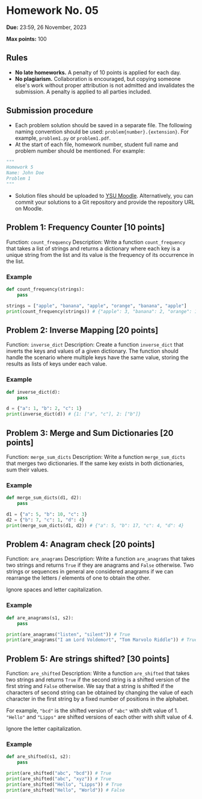 # Homework No. 05

**Due:** 23:59, 26 November, 2023

**Max points:** 100

## Rules

- **No late homeworks.** A penalty of 10 points is applied for each day.
- **No plagiarism.** Collaboration is encouraged, but copying someone else's work without proper attribution is not admitted and invalidates the submission. A penalty is applied to all parties included.

## Submission procedure

- Each problem solution should be saved in a separate file. The following naming convention should be used: `problem{number}.{extension}`. For example, `problem1.py` or `problem1.pdf`.
- At the start of each file, homework number, student full name and problem number should be mentioned. For example:

```python
"""
Homework 5
Name: John Doe
Problem 1
"""
```

- Solution files should be uploaded to [YSU Moodle](https://e-learning.ysu.am/). Alternatively, you can commit your solutions to a Git repository and provide the repository URL on Moodle.

<div style="page-break-after: always;"></div>

## Problem 1: Frequency Counter [10 points]
Function: `count_frequency`
Description: Write a function `count_frequency` that takes a list of strings and returns a dictionary where each key is a unique string from the list and its value is the frequency of its occurrence in the list.

### Example
```python
def count_frequency(strings):
    pass

strings = ["apple", "banana", "apple", "orange", "banana", "apple"]
print(count_frequency(strings)) # {"apple": 3, "banana": 2, "orange": 1}
```

## Problem 2: Inverse Mapping [20 points]
Function: `inverse_dict`
Description: Create a function `inverse_dict` that inverts the keys and values of a given dictionary. The function should handle the scenario where multiple keys have the same value, storing the results as lists of keys under each value.

### Example
```python
def inverse_dict(d):
    pass

d = {"a": 1, "b": 2, "c": 1}
print(inverse_dict(d)) # {1: ["a", "c"], 2: ["b"]}
```

## Problem 3: Merge and Sum Dictionaries [20 points]
Function: `merge_sum_dicts`
Description: Write a function `merge_sum_dicts` that merges two dictionaries. If the same key exists in both dictionaries, sum their values.

### Example
```python
def merge_sum_dicts(d1, d2):
    pass

d1 = {"a": 5, "b": 10, "c": 3}
d2 = {"b": 7, "c": 1, "d": 4}
print(merge_sum_dicts(d1, d2)) # {"a": 5, "b": 17, "c": 4, "d": 4}
```

<div style="page-break-after: always;"></div>

## Problem 4: Anagram check [20 points]
Function: `are_anagrams`
Description: Write a function `are_anagrams` that takes two strings and returns `True` if they are anagrams and `False` otherwise.
Two strings or sequences in general are considered anagrams if we can rearrange the letters / elements of one to obtain the other.

Ignore spaces and letter capitalization.

### Example
```python
def are_anagrams(s1, s2):
    pass

print(are_anagrams("listen", "silent")) # True
print(are_anagrams("I am Lord Voldemort", "Tom Marvolo Riddle")) # True
```

## Problem 5: Are strings shifted? [30 points]
Function: `are_shifted`
Description: Write a function `are_shifted` that takes two strings and returns `True` if the second string is a shifted version of the first string and `False` otherwise.
We say that a string is shifted if the characters of second string can be obtained by changing the value of each character in the first string by a fixed number of positions in the alphabet.

For example, `"bcd"` is the shifted version of `"abc"` with shift value of 1.
`"Hello"` and `"Lipps"` are shifted versions of each other with shift value of 4.

Ignore the letter capitalization.

### Example
```python
def are_shifted(s1, s2):
    pass

print(are_shifted("abc", "bcd")) # True
print(are_shifted("abc", "xyz")) # True
print(are_shifted("Hello", "Lipps")) # True
print(are_shifted("Hello", "World")) # False
```


<script type="text/javascript" src="http://cdn.mathjax.org/mathjax/latest/MathJax.js?config=TeX-AMS-MML_HTMLorMML"></script>
<script type="text/x-mathjax-config">
    MathJax.Hub.Config({ tex2jax: {inlineMath: [['$', '$']]}, messageStyle: "none" });
</script>